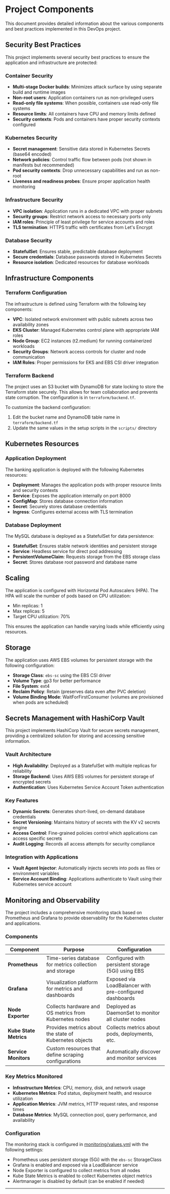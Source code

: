 # Project Components

This document provides detailed information about the various components and best practices implemented in this DevOps project.

## Security Best Practices

This project implements several security best practices to ensure the application and infrastructure are protected:

### Container Security

- **Multi-stage Docker builds**: Minimizes attack surface by using separate build and runtime images
- **Non-root users**: Application containers run as non-privileged users
- **Read-only file systems**: When possible, containers use read-only file systems
- **Resource limits**: All containers have CPU and memory limits defined
- **Security contexts**: Pods and containers have proper security contexts configured

### Kubernetes Security

- **Secret management**: Sensitive data stored in Kubernetes Secrets (base64 encoded)
- **Network policies**: Control traffic flow between pods (not shown in manifests but recommended)
- **Pod security contexts**: Drop unnecessary capabilities and run as non-root
- **Liveness and readiness probes**: Ensure proper application health monitoring

### Infrastructure Security

- **VPC isolation**: Application runs in a dedicated VPC with proper subnets
- **Security groups**: Restrict network access to necessary ports only
- **IAM roles**: Principle of least privilege for service accounts and roles
- **TLS termination**: HTTPS traffic with certificates from Let's Encrypt

### Database Security

- **StatefulSet**: Ensures stable, predictable database deployment
- **Secure credentials**: Database passwords stored in Kubernetes Secrets
- **Resource isolation**: Dedicated resources for database workloads

## Infrastructure Components

### Terraform Configuration

The infrastructure is defined using Terraform with the following key components:

- **VPC**: Isolated network environment with public subnets across two availability zones
- **EKS Cluster**: Managed Kubernetes control plane with appropriate IAM roles
- **Node Group**: EC2 instances (t2.medium) for running containerized workloads
- **Security Groups**: Network access controls for cluster and node communication
- **IAM Roles**: Proper permissions for EKS and EBS CSI driver integration

### Terraform Backend

The project uses an S3 bucket with DynamoDB for state locking to store the Terraform state securely. This allows for team collaboration and prevents state corruption. The configuration is in `terraform/backend.tf`.

To customize the backend configuration:
1. Edit the bucket name and DynamoDB table name in `terraform/backend.tf`
2. Update the same values in the setup scripts in the `scripts/` directory

## Kubernetes Resources

### Application Deployment

The banking application is deployed with the following Kubernetes resources:

- **Deployment**: Manages the application pods with proper resource limits and security contexts
- **Service**: Exposes the application internally on port 8000
- **ConfigMap**: Stores database connection information
- **Secret**: Securely stores database credentials
- **Ingress**: Configures external access with TLS termination

### Database Deployment

The MySQL database is deployed as a StatefulSet for data persistence:

- **StatefulSet**: Ensures stable network identities and persistent storage
- **Service**: Headless service for direct pod addressing
- **PersistentVolumeClaim**: Requests storage from the EBS storage class
- **Secret**: Stores database root password and database name

## Scaling

The application is configured with Horizontal Pod Autoscalers (HPA). The HPA will scale the number of pods based on CPU utilization:

- Min replicas: 1
- Max replicas: 5
- Target CPU utilization: 70%

This ensures the application can handle varying loads while efficiently using resources.

## Storage

The application uses AWS EBS volumes for persistent storage with the following configuration:

- **Storage Class**: `ebs-sc` using the EBS CSI driver
- **Volume Type**: gp3 for better performance
- **File System**: ext4
- **Reclaim Policy**: Retain (preserves data even after PVC deletion)
- **Volume Binding Mode**: WaitForFirstConsumer (volumes are provisioned when pods are scheduled)

## Secrets Management with HashiCorp Vault

This project implements HashiCorp Vault for secure secrets management, providing a centralized solution for storing and accessing sensitive information.

### Vault Architecture

- **High Availability**: Deployed as a StatefulSet with multiple replicas for reliability
- **Storage Backend**: Uses AWS EBS volumes for persistent storage of encrypted secrets
- **Authentication**: Uses Kubernetes Service Account Token authentication

### Key Features

- **Dynamic Secrets**: Generates short-lived, on-demand database credentials
- **Secret Versioning**: Maintains history of secrets with the KV v2 secrets engine
- **Access Control**: Fine-grained policies control which applications can access specific secrets
- **Audit Logging**: Records all access attempts for security compliance

### Integration with Applications

- **Vault Agent Injector**: Automatically injects secrets into pods as files or environment variables
- **Service Account Binding**: Applications authenticate to Vault using their Kubernetes service account

## Monitoring and Observability

The project includes a comprehensive monitoring stack based on Prometheus and Grafana to provide observability for the Kubernetes cluster and applications.

### Components

| Component | Purpose | Configuration |
|-----------|---------|---------------|
| **Prometheus** | Time-series database for metrics collection and storage | Configured with persistent storage (5Gi) using EBS |
| **Grafana** | Visualization platform for metrics and dashboards | Exposed via LoadBalancer with pre-configured dashboards |
| **Node Exporter** | Collects hardware and OS metrics from Kubernetes nodes | Deployed as DaemonSet to monitor all cluster nodes |
| **Kube State Metrics** | Provides metrics about the state of Kubernetes objects | Collects metrics about pods, deployments, etc. |
| **Service Monitors** | Custom resources that define scraping configurations | Automatically discover and monitor services |

### Key Metrics Monitored

- **Infrastructure Metrics**: CPU, memory, disk, and network usage
- **Kubernetes Metrics**: Pod status, deployment health, and resource utilization
- **Application Metrics**: JVM metrics, HTTP request rates, and response times
- **Database Metrics**: MySQL connection pool, query performance, and availability

### Configuration

The monitoring stack is configured in [monitoring/values.yml](./monitoring/values.yml) with the following settings:

- Prometheus uses persistent storage (5Gi) with the `ebs-sc` StorageClass
- Grafana is enabled and exposed via a LoadBalancer service
- Node Exporter is configured to collect metrics from all nodes
- Kube State Metrics is enabled to collect Kubernetes object metrics
- Alertmanager is disabled by default (can be enabled if needed)

---